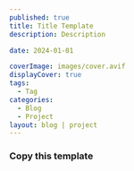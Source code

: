```yaml
---
published: true
title: Title Template
description: Description

date: 2024-01-01

coverImage: images/cover.avif
displayCover: true
tags:
  - Tag
categories:
  - Blog
  - Project
layout: blog | project
---
```

### Copy this template

